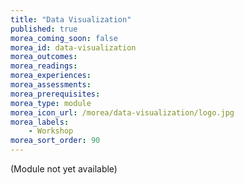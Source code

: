 ```yaml
---
title: "Data Visualization"
published: true
morea_coming_soon: false
morea_id: data-visualization
morea_outcomes:
morea_readings:
morea_experiences:
morea_assessments:
morea_prerequisites:
morea_type: module
morea_icon_url: /morea/data-visualization/logo.jpg
morea_labels:
    - Workshop
morea_sort_order: 90
---
```


(Module not yet available)
